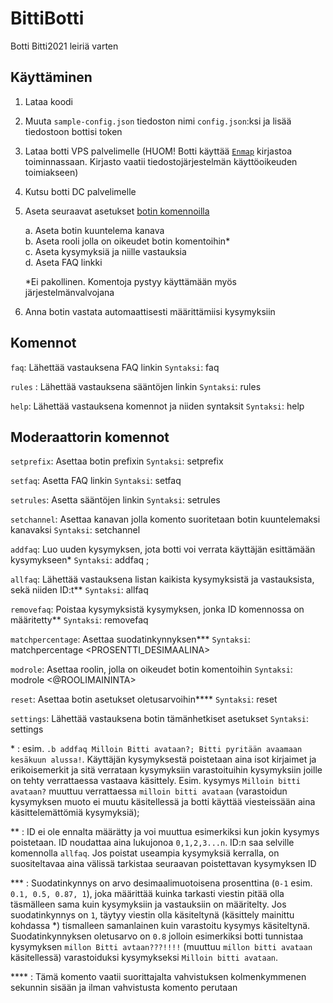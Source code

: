 # BittiBotti
Botti Bitti2021 leiriä varten

## Käyttäminen
1. Lataa koodi
2. Muuta `sample-config.json` tiedoston nimi `config.json`:ksi ja lisää tiedostoon bottisi token
3. Lataa botti VPS palvelimelle (HUOM! Botti käyttää [`Enmap`](https://enmap.evie.dev/) kirjastoa toiminnassaan. Kirjasto vaatii tiedostojärjestelmän käyttöoikeuden toimiakseen)
4. Kutsu botti DC palvelimelle
5. Aseta seuraavat asetukset [botin komennoilla](https://github.com/vil-mu/bittibotti/blob/main/README.md#komennot)

    a. Aseta botin kuuntelema kanava  
    b. Aseta rooli jolla on oikeudet botin komentoihin*  
    c. Aseta kysymyksiä ja niille vastauksia  
    d. Aseta FAQ linkki  
    
    *Ei pakollinen. Komentoja pystyy käyttämään myös järjestelmänvalvojana
6. Anna botin vastata automaattisesti määrittämiisi kysymyksiin

## Komennot

`faq`: Lähettää vastauksena FAQ linkin `Syntaksi`: faq

`rules` : Lähettää vastauksena sääntöjen linkin `Syntaksi`: rules

`help`: Lähettää vastauksena komennot ja niiden syntaksit `Syntaksi`: help

## Moderaattorin komennot

`setprefix`: Asettaa botin prefixin `Syntaksi`: setprefix <PREFIX>

`setfaq`: Asetta FAQ linkin `Syntaksi`: setfaq <LINKKI>

`setrules`: Asetta sääntöjen linkin `Syntaksi`: setrules <LINKKI>

`setchannel`: Asettaa kanavan jolla komento suoritetaan botin kuuntelemaksi kanavaksi `Syntaksi`: setchannel

`addfaq`: Luo uuden kysymyksen, jota botti voi verrata käyttäjän esittämään kysymykseen* `Syntaksi`: addfaq <KYSYMYS>; <VASTAUS>

`allfaq`: Lähettää vastauksena listan kaikista kysymyksistä ja vastauksista, sekä niiden ID:t** `Syntaksi`: allfaq

`removefaq`: Poistaa kysymyksistä kysymyksen, jonka ID komennossa on määritetty** `Syntaksi`: removefaq <ID>

`matchpercentage`: Asettaa suodatinkynnyksen*** `Syntaksi`: matchpercentage <PROSENTTI_DESIMAALINA>

`modrole`: Asettaa roolin, jolla on oikeudet botin komentoihin `Syntaksi`: modrole <@ROOLIMAININTA>

`reset`: Asettaa botin asetukset oletusarvoihin**** `Syntaksi`: reset

`settings`: Lähettää vastauksena botin tämänhetkiset asetukset `Syntaksi`: settings

\* : esim. `.b addfaq Milloin Bitti avataan?; Bitti pyritään avaamaan kesäkuun alussa!`. Käyttäjän kysymyksestä poistetaan aina isot kirjaimet ja erikoisemerkit ja sitä verrataan kysymyksiin varastoituihin kysymyksiin joille on tehty verrattaessa vastaava käsittely. Esim. kysymys `Milloin bitti avataan?` muuttuu verrattaessa `milloin bitti avataan` (varastoidun kysymyksen muoto ei muutu käsitellessä ja botti käyttää viesteissään aina käsittelemättömiä kysymyksiä);

** : ID ei ole ennalta määrätty ja voi muuttua esimerkiksi kun jokin kysymys poistetaan. ID noudattaa aina lukujonoa `0,1,2,3...n`. ID:n saa selville komennolla `allfaq`. Jos poistat useampia kysymyksiä kerralla, on suositeltavaa aina välissä tarkistaa seuraavan poistettavan kysymyksen ID

*** : Suodatinkynnys on arvo desimaalimuotoisena prosenttina (`0-1` esim. `0.1, 0.5, 0.87, 1`), joka määrittää kuinka tarkasti viestin pitää olla täsmälleen sama kuin kysymyksiin ja vastauksiin on määritelty. Jos suodatinkynnys on `1`, täytyy viestin olla käsiteltynä (käsittely mainittu kohdassa *) tismalleen samanlainen kuin varastoitu kysymys käsiteltynä. Suodatinkynnyksen oletusarvo on `0.8` jolloin esimerkiksi botti tunnistaa kysymyksen `millon Bitti avtaan???!!!!` (muuttuu `millon bitti avataan` käsitellessä) varastoiduksi kysymykseksi `Milloin bitti avataan`.

**** : Tämä komento vaatii suorittajalta vahvistuksen kolmenkymmenen sekunnin sisään ja ilman vahvistusta komento perutaan